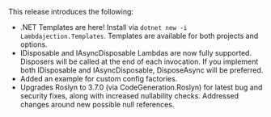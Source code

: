 This release introduces the following:

- .NET Templates are here!  Install via `dotnet new -i Lambdajection.Templates`.  Templates are available for both projects and options.
- IDisposable and IAsyncDisposable Lambdas are now fully supported.  Disposers will be called at the end of each invocation. If you implement both IDisposable and IAsyncDisposable, DisposeAsync will be preferred.
- Added an example for custom config factories.
- Upgrades Roslyn to 3.7.0 (via CodeGeneration.Roslyn) for latest bug and security fixes, along with increased nullability checks.  Addressed changes around new possible null references.